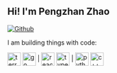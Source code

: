## Hi! I'm Pengzhan Zhao

[![Github](https://img.shields.io/github/followers/borontion?label=Follow&style=social)](https://github.com/borontion)


I am building things with code:

<div>
  <a href="https://www.terraform.io/"><img align="center" height="30" alt="terraform" src="https://www.svgrepo.com/download/448253/terraform.svg"></a>
  <a href="https://go.dev/"><img align="center" height="30" alt="go" src="https://www.svgrepo.com/download/349380/go.svg"></a>
  |
  <a hred="https://react.dev"><img align="center" height="30" alt="react" src="https://www.svgrepo.com/download/354259/react.svg"></a>
  <a href="https://www.typescriptlang.org/"><img align="center" height="30" alt="typescript" src="https://www.svgrepo.com/download/374146/typescript-official.svg"></a>
  |
  <a href="https://www.python.org/"><img align="center" height="30" alt="python" src="https://www.svgrepo.com/download/452091/python.svg"></a>
  <a href="https://isocpp.org/"><img align="center" height="30" alt="c++" src="https://www.svgrepo.com/download/373528/cpp3.svg"></a>
</div>
